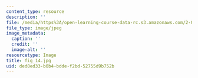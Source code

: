 ```yaml
---
content_type: resource
description: ''
file: /media/https%3A/open-learning-course-data-rc.s3.amazonaws.com/2-007-design-and-manufacturing-i-spring-2009/ded8ed33b0b4bddef2bd52755d9b752b_fig_14.jpg
file_type: image/jpeg
image_metadata:
  caption: ''
  credit: ''
  image-alt: ''
resourcetype: Image
title: fig_14.jpg
uid: ded8ed33-b0b4-bdde-f2bd-52755d9b752b
---
```

